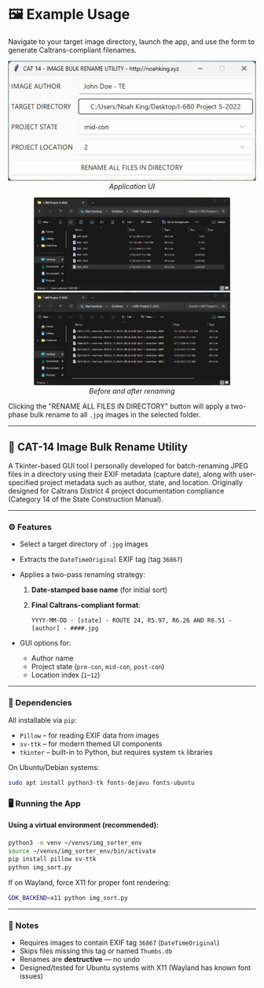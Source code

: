 # 🖼️ Example Usage

Navigate to your target image directory, launch the app, and use the form to generate Caltrans-compliant filenames.

<p align="center">
  <img src="Images/UI.png" alt="Application UI" width="600"/><br>
  <em>Application UI</em>
</p>

<p align="center">
  <img src="Images/BEFORE.png" alt="Before Rename" width="400"/>
  <img src="Images/AFTER.png" alt="After Rename" width="400"/><br>
  <em>Before and after renaming</em>
</p>

Clicking the "RENAME ALL FILES IN DIRECTORY" button will apply a two-phase bulk rename to all `.jpg` images in the selected folder.

---

## 📁 CAT-14 Image Bulk Rename Utility

A Tkinter-based GUI tool I personally developed for batch-renaming JPEG files in a directory using their EXIF metadata (capture date), along with user-specified project metadata such as author, state, and location. Originally designed for Caltrans District 4 project documentation compliance (Category 14 of the State Construction Manual).

---

### ⚙️ Features

* Select a target directory of `.jpg` images
* Extracts the `DateTimeOriginal` EXIF tag (tag `36867`)
* Applies a two-pass renaming strategy:
  1. **Date-stamped base name** (for initial sort)
  2. **Final Caltrans-compliant format**:

     ```
     YYYY-MM-DD - [state] - ROUTE 24, R5.97, R6.26 AND R6.51 - [author] - ####.jpg
     ```

* GUI options for:
  * Author name
  * Project state (`pre-con`, `mid-con`, `post-con`)
  * Location index (`1`–`12`)

---

### 🧱 Dependencies

All installable via `pip`:

* `Pillow` – for reading EXIF data from images
* `sv-ttk` – for modern themed UI components
* `tkinter` – built-in to Python, but requires system `tk` libraries

On Ubuntu/Debian systems:

```bash
sudo apt install python3-tk fonts-dejavu fonts-ubuntu
```

### 🖥️ Running the App

#### Using a virtual environment (recommended):

```bash
python3 -m venv ~/venvs/img_sorter_env
source ~/venvs/img_sorter_env/bin/activate
pip install pillow sv-ttk
python img_sort.py
```

If on Wayland, force X11 for proper font rendering:

```bash
GDK_BACKEND=x11 python img_sort.py
```

---

### 📌 Notes

* Requires images to contain EXIF tag `36867` (`DateTimeOriginal`)
* Skips files missing this tag or named `Thumbs.db`
* Renames are **destructive** — no undo
* Designed/tested for Ubuntu systems with X11 (Wayland has known font issues)

